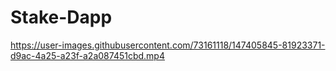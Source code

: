 # Stake-Dapp


https://user-images.githubusercontent.com/73161118/147405845-81923371-d9ac-4a25-a23f-a2a087451cbd.mp4

